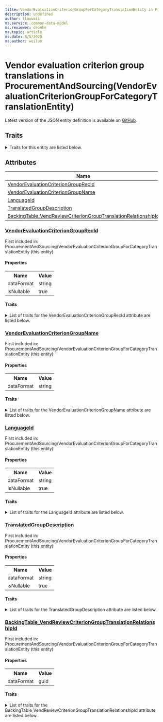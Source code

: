 ```yaml
---
title: VendorEvaluationCriterionGroupForCategoryTranslationEntity in ProcurementAndSourcing - Common Data Model | Microsoft Docs
description: undefined
author: llawwaii
ms.service: common-data-model
ms.reviewer: deonhe
ms.topic: article
ms.date: 8/5/2020
ms.author: weiluo
---
```


# Vendor evaluation criterion group translations in ProcurementAndSourcing(VendorEvaluationCriterionGroupForCategoryTranslationEntity)

  
 Latest version of the JSON entity definition is available on <a href="https://github.com/Microsoft/CDM/tree/master/schemaDocuments/core/operationsCommon/Entities/SupplyChain/ProcurementAndSourcing/VendorEvaluationCriterionGroupForCategoryTranslationEntity.cdm.json" target="_blank">GitHub</a>.  

## Traits

<details>
<summary>Traits for this entity are listed below.  
</summary>

**is.CDM.entityVersion**  
  <table><tr><th>Parameter</th><th>Value</th><th>Data type</th><th>Explanation</th></tr><tr><td>versionNumber</td><td>"1.1"</td><td>string</td><td>semantic version number of the entity</td></tr></table>

**is.application.releaseVersion**  
  <table><tr><th>Parameter</th><th>Value</th><th>Data type</th><th>Explanation</th></tr><tr><td>releaseVersion</td><td>"10.0.13.0"</td><td>string</td><td>semantic version number of the application introducing this entity</td></tr></table>

**is.localized.displayedAs**  
  Holds the list of language specific display text for an object.  <table><tr><th>Parameter</th><th>Value</th><th>Data type</th><th>Explanation</th></tr><tr><td>localizedDisplayText</td><td><table><tr><th>languageTag</th><th>displayText</th></tr><tr><td>en</td><td>Vendor evaluation criterion group translations</td></tr></table></td><td>entity</td><td>a reference to the constant entity holding the list of localized text</td></tr></table>

</details>

## Attributes

|Name|Description|First Included in Instance|
|---|---|---|
|[VendorEvaluationCriterionGroupRecId](#VendorEvaluationCriterionGroupRecId)||<a href="VendorEvaluationCriterionGroupForCategoryTranslationEntity.md" target="_blank">ProcurementAndSourcing/VendorEvaluationCriterionGroupForCategoryTranslationEntity</a>|
|[VendorEvaluationCriterionGroupName](#VendorEvaluationCriterionGroupName)||<a href="VendorEvaluationCriterionGroupForCategoryTranslationEntity.md" target="_blank">ProcurementAndSourcing/VendorEvaluationCriterionGroupForCategoryTranslationEntity</a>|
|[LanguageId](#LanguageId)||<a href="VendorEvaluationCriterionGroupForCategoryTranslationEntity.md" target="_blank">ProcurementAndSourcing/VendorEvaluationCriterionGroupForCategoryTranslationEntity</a>|
|[TranslatedGroupDescription](#TranslatedGroupDescription)||<a href="VendorEvaluationCriterionGroupForCategoryTranslationEntity.md" target="_blank">ProcurementAndSourcing/VendorEvaluationCriterionGroupForCategoryTranslationEntity</a>|
|[BackingTable_VendReviewCriterionGroupTranslationRelationshipId](#BackingTable_VendReviewCriterionGroupTranslationRelationshipId)||<a href="VendorEvaluationCriterionGroupForCategoryTranslationEntity.md" target="_blank">ProcurementAndSourcing/VendorEvaluationCriterionGroupForCategoryTranslationEntity</a>|

### <a href=#VendorEvaluationCriterionGroupRecId name="VendorEvaluationCriterionGroupRecId">VendorEvaluationCriterionGroupRecId</a>

First included in: ProcurementAndSourcing/VendorEvaluationCriterionGroupForCategoryTranslationEntity (this entity)  

#### Properties

<table><tr><th>Name</th><th>Value</th></tr><tr><td>dataFormat</td><td>string</td></tr><tr><td>isNullable</td><td>true</td></tr></table>

#### Traits

<details>
<summary>List of traits for the VendorEvaluationCriterionGroupRecId attribute are listed below.</summary>

**is.dataFormat.character**  
**is.dataFormat.big**  
**is.dataFormat.array**  
**is.nullable**  
The attribute value may be set to NULL.  

**is.dataFormat.character**  
**is.dataFormat.array**  
</details>

### <a href=#VendorEvaluationCriterionGroupName name="VendorEvaluationCriterionGroupName">VendorEvaluationCriterionGroupName</a>

First included in: ProcurementAndSourcing/VendorEvaluationCriterionGroupForCategoryTranslationEntity (this entity)  

#### Properties

<table><tr><th>Name</th><th>Value</th></tr><tr><td>dataFormat</td><td>string</td></tr></table>

#### Traits

<details>
<summary>List of traits for the VendorEvaluationCriterionGroupName attribute are listed below.</summary>

**is.dataFormat.character**  
**is.dataFormat.big**  
**is.dataFormat.array**  
**is.dataFormat.character**  
**is.dataFormat.array**  
</details>

### <a href=#LanguageId name="LanguageId">LanguageId</a>

First included in: ProcurementAndSourcing/VendorEvaluationCriterionGroupForCategoryTranslationEntity (this entity)  

#### Properties

<table><tr><th>Name</th><th>Value</th></tr><tr><td>dataFormat</td><td>string</td></tr><tr><td>isNullable</td><td>true</td></tr></table>

#### Traits

<details>
<summary>List of traits for the LanguageId attribute are listed below.</summary>

**is.dataFormat.character**  
**is.dataFormat.big**  
**is.dataFormat.array**  
**is.nullable**  
The attribute value may be set to NULL.  

**is.dataFormat.character**  
**is.dataFormat.array**  
</details>

### <a href=#TranslatedGroupDescription name="TranslatedGroupDescription">TranslatedGroupDescription</a>

First included in: ProcurementAndSourcing/VendorEvaluationCriterionGroupForCategoryTranslationEntity (this entity)  

#### Properties

<table><tr><th>Name</th><th>Value</th></tr><tr><td>dataFormat</td><td>string</td></tr><tr><td>isNullable</td><td>true</td></tr></table>

#### Traits

<details>
<summary>List of traits for the TranslatedGroupDescription attribute are listed below.</summary>

**is.dataFormat.character**  
**is.dataFormat.big**  
**is.dataFormat.array**  
**is.nullable**  
The attribute value may be set to NULL.  

**is.dataFormat.character**  
**is.dataFormat.array**  
</details>

### <a href=#BackingTable_VendReviewCriterionGroupTranslationRelationshipId name="BackingTable_VendReviewCriterionGroupTranslationRelationshipId">BackingTable_VendReviewCriterionGroupTranslationRelationshipId</a>

First included in: ProcurementAndSourcing/VendorEvaluationCriterionGroupForCategoryTranslationEntity (this entity)  

#### Properties

<table><tr><th>Name</th><th>Value</th></tr><tr><td>dataFormat</td><td>guid</td></tr></table>

#### Traits

<details>
<summary>List of traits for the BackingTable_VendReviewCriterionGroupTranslationRelationshipId attribute are listed below.</summary>

**is.dataFormat.character**  
**is.dataFormat.big**  
**is.dataFormat.array**  
**is.dataFormat.guid**  
**means.identity.entityId**  
**is.linkedEntity.identifier**  
Marks the attribute(s) that hold foreign key references to a linked (used as an attribute) entity. This attribute is added to the resolved entity to enumerate the referenced entities.  <table><tr><th>Parameter</th><th>Value</th><th>Data type</th><th>Explanation</th></tr><tr><td>entityReferences</td><td><table><tr><th>entityReference</th><th>attributeReference</th></tr><tr><td><a href="../../../Tables/SupplyChain/ProcurementAndSourcing/Main/VendReviewCriterionGroupTranslation.md" target="_blank">/core/operationsCommon/Tables/SupplyChain/ProcurementAndSourcing/Main/VendReviewCriterionGroupTranslation.cdm.json/VendReviewCriterionGroupTranslation</a></td><td><a href="../../../Tables/SupplyChain/ProcurementAndSourcing/Main/VendReviewCriterionGroupTranslation.md#RecId" target="_blank">RecId</a></td></tr></table></td><td>entity</td><td>a reference to the constant entity holding the list of entity references</td></tr></table>

**is.dataFormat.guid**  
**is.dataFormat.character**  
**is.dataFormat.array**  
</details>
